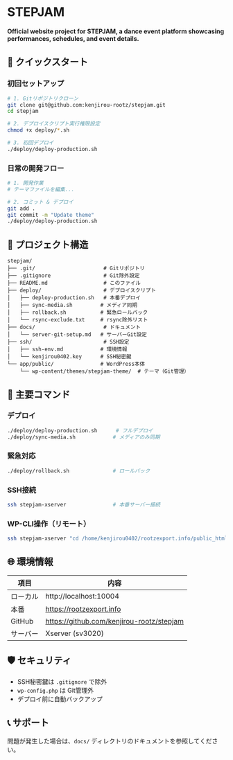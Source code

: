 # STEPJAM

**Official website project for STEPJAM, a dance event platform showcasing performances, schedules, and event details.**

## 🚀 クイックスタート

### 初回セットアップ
```bash
# 1. Gitリポジトリクローン
git clone git@github.com:kenjirou-rootz/stepjam.git
cd stepjam

# 2. デプロイスクリプト実行権限設定
chmod +x deploy/*.sh

# 3. 初回デプロイ
./deploy/deploy-production.sh
```

### 日常の開発フロー
```bash
# 1. 開発作業
# テーマファイルを編集...

# 2. コミット & デプロイ
git add .
git commit -m "Update theme"
./deploy/deploy-production.sh
```

## 📁 プロジェクト構造

```
stepjam/
├── .git/                      # Gitリポジトリ
├── .gitignore                 # Git除外設定
├── README.md                  # このファイル
├── deploy/                    # デプロイスクリプト
│   ├── deploy-production.sh   # 本番デプロイ
│   ├── sync-media.sh         # メディア同期
│   ├── rollback.sh           # 緊急ロールバック
│   └── rsync-exclude.txt     # rsync除外リスト
├── docs/                      # ドキュメント
│   └── server-git-setup.md   # サーバーGit設定
├── ssh/                       # SSH設定
│   ├── ssh-env.md            # 環境情報
│   └── kenjirou0402.key      # SSH秘密鍵
└── app/public/               # WordPress本体
    └── wp-content/themes/stepjam-theme/  # テーマ（Git管理）
```

## 🔧 主要コマンド

### デプロイ
```bash
./deploy/deploy-production.sh      # フルデプロイ
./deploy/sync-media.sh            # メディアのみ同期
```

### 緊急対応
```bash
./deploy/rollback.sh              # ロールバック
```

### SSH接続
```bash
ssh stepjam-xserver               # 本番サーバー接続
```

### WP-CLI操作（リモート）
```bash
ssh stepjam-xserver "cd /home/kenjirou0402/rootzexport.info/public_html && wp cache flush"
```

## 🌐 環境情報

| 項目 | 内容 |
|------|------|
| ローカル | http://localhost:10004 |
| 本番 | https://rootzexport.info |
| GitHub | https://github.com/kenjirou-rootz/stepjam |
| サーバー | Xserver (sv3020) |

## 🛡️ セキュリティ

- SSH秘密鍵は `.gitignore` で除外
- `wp-config.php` は Git管理外
- デプロイ前に自動バックアップ

## 📞 サポート

問題が発生した場合は、`docs/` ディレクトリのドキュメントを参照してください。
